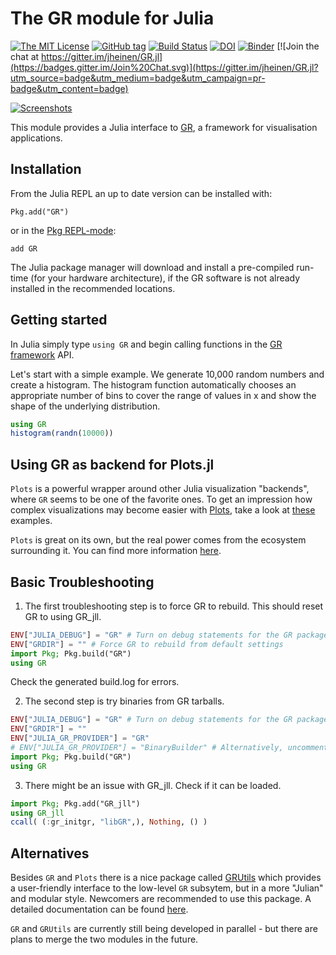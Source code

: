 # The GR module for Julia

[![The MIT License](https://img.shields.io/badge/license-MIT-orange.svg)](LICENSE.md)
[![GitHub tag](https://img.shields.io/github/tag/jheinen/GR.jl.svg)](https://github.com/jheinen/GR.jl/releases)
[![Build Status](https://travis-ci.org/jheinen/GR.jl.svg?branch=master)](https://travis-ci.org/jheinen/GR.jl)
[![DOI](https://zenodo.org/badge/29193648.svg)](https://zenodo.org/badge/latestdoi/29193648)
[![Binder](https://mybinder.org/badge_logo.svg)](https://mybinder.org/v2/gh/jheinen/GR.jl/master)
[![Join the chat at https://gitter.im/jheinen/GR.jl](https://badges.gitter.im/Join%20Chat.svg)](https://gitter.im/jheinen/GR.jl?utm_source=badge&utm_medium=badge&utm_campaign=pr-badge&utm_content=badge)

[![Screenshots](https://gr-framework.org/_images/screenshots.png)](https://gr-framework.org)

This module provides a Julia interface to
[GR](http://gr-framework.org/), a framework for
visualisation applications.

## Installation

From the Julia REPL an up to date version can be installed with:

    Pkg.add("GR")

or in the [Pkg REPL-mode](https://docs.julialang.org/en/v1/stdlib/Pkg/index.html#Getting-Started-1):

    add GR

The Julia package manager will download and install a pre-compiled
run-time (for your hardware architecture), if the GR software is not
already installed in the recommended locations.

## Getting started

In Julia simply type ``using GR`` and begin calling functions
in the [GR framework](http://gr-framework.org/julia-gr.html) API.

Let's start with a simple example. We generate 10,000 random numbers and
create a histogram. The histogram function automatically chooses an appropriate
number of bins to cover the range of values in x and show the shape of the
underlying distribution.

```julia
using GR
histogram(randn(10000))
```

## Using GR as backend for Plots.jl

``Plots`` is a powerful wrapper around other Julia visualization
"backends", where ``GR`` seems to be one of the favorite ones.
To get an impression how complex visualizations may become
easier with [Plots](https://juliaplots.github.io), take a look at
[these](https://docs.juliaplots.org/latest/generated/gr/)  examples.

``Plots`` is great on its own, but the real power comes from the ecosystem surrounding it. You can find more information
[here](https://docs.juliaplots.org/latest/ecosystem/).

## Basic Troubleshooting

1. The first troubleshooting step is to force GR to rebuild. This should reset GR to using GR_jll.

```julia
ENV["JULIA_DEBUG"] = "GR" # Turn on debug statements for the GR package
ENV["GRDIR"] = "" # Force GR to rebuild from default settings
import Pkg; Pkg.build("GR")
using GR
```

Check the generated build.log for errors.

2. The second step is try binaries from GR tarballs.

```julia
ENV["JULIA_DEBUG"] = "GR" # Turn on debug statements for the GR package
ENV["GRDIR"] = ""
ENV["JULIA_GR_PROVIDER"] = "GR"
# ENV["JULIA_GR_PROVIDER"] = "BinaryBuilder" # Alternatively, uncomment this
import Pkg; Pkg.build("GR")
using GR
```

3. There might be an issue with GR_jll. Check if it can be loaded.

```julia
import Pkg; Pkg.add("GR_jll")
using GR_jll
ccall( (:gr_initgr, "libGR",), Nothing, () )
```


## Alternatives

Besides ``GR`` and ``Plots`` there is a nice package called [GRUtils](https://github.com/heliosdrm/GRUtils.jl) which provides a user-friendly interface to the low-level ``GR`` subsytem, but in a more "Julian" and modular style. Newcomers are recommended to use this package. A detailed documentation can be found [here](https://heliosdrm.github.io/GRUtils.jl/stable/).

``GR`` and ``GRUtils`` are currently still being developed in parallel - but there are plans to merge the two modules in the future.

